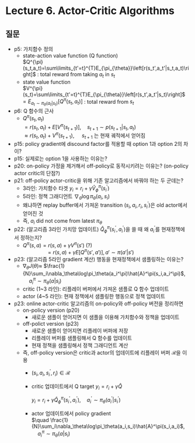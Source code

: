 # Lecture 6. Actor-Critic Algorithms

## 질문
- p5: 가치함수 정의
  - state-action value function (Q function)    
    $Q^{\pi}(s_t,a_t)=\sum\limits_{t'=t}^{T}E_{\pi_{\theta}}\left[r(s_t',a_t'|s_t,a_t)\right]$ : total reward from taking $a_t$ in $s_t$      
  - state value function   
    $V^{\pi}(s_t)=\sum\limits_{t'=t}^{T}E_{\pi_{\theta}}\left[r(s_t',a_t'|s_t)\right]$ 
    $=E_{a_t\sim\pi_{\theta}(a_t|s_t)}\left[Q^{\pi}(s_t,a_t)\right]$ : total reward from  $s_t$   
- p6: Q 함수의 근사
  - $Q^{\pi}(s_t,a_t)$  
    $= r(s_t,a_t)+E\left[V^{\pi}(s_{t+1})\right], \quad s_{t+1}\sim p(s_{t+1}|s_t,a_t)$    
    $\approx r(s_t,a_t) + V^{\pi}(s_{t+1})$, $\quad s_{t+1}$ 는 현재 궤적에서 얻어짐
- p15: policy gradient에 discound factor를 적용할 때 option 1과 option 2의 차이?
- p15: 실제로는 option 1을 사용하는 이유는?
- p20: on-policy 가정을 제거해서 off-policy로 동작시키려는 이유는? (on-policy actor critic의 단점?)
- p21: off-policy actor-critic을 위해 기존 알고리즘에서 바꿔야 하는 두 군데는?
  - 3라인: 가치함수 타겟 $y_i=r_i+\gamma\hat{V}_{\phi}^\pi(s_i^{'})$
  - 5라인: 정책 그래디언트 $\nabla_\theta\log\pi_\theta(a_i,s_i)$
  - 왜냐하면 replay buffer에서 가져온 transition $(s_i,a_i,r_i,s_i^{'})$은 old actor에서 얻어진 것  
  - 즉, $a_i$ did not come from latest ${\pi}_{\theta}$
- p22: (알고리즘 3라인 가치망 업데이트) $\hat{Q}_{\phi}^{\pi}(s_i^{'},a_i^{'})$을 쓸 때
  왜 $a_i^{'}$를 현재정책에서 정하는지?
  - $Q^\pi(s,a)=r(s,a)+\gamma V^\pi(s')$  (?)  
    $\qquad\qquad=r(s,a)+\gamma E\left[Q^\pi(s',a')\right], a'\sim \pi(a'|s')$
- p23: (알고리즘 5라인 gradient 계산) 행동을 현재정책에서 샘플링하는 이유는?
  - $\nabla_\theta J(\theta)\approx$
    $\frac{1}{N}\sum_i\nabla_\theta\log\pi_\theta(a_i^\pi)\hat{A}^\pi(s_i,a_i^\pi)$,
    $\quad a_i^\pi\sim \pi_\theta(a|s_i)$
  - critic (1~3 라인): 리플레이 버퍼에서 가져온 샘플로 Q 함수 업데이트      
  - actor (4~5 라인): 현재 정책에서 샘플링한 행동으로 정책 업데이트  
- p23: online actor-critic 알고리즘의 on-policy와 off-policy 버전을 정리하면
  - on-policy version (p20)
    - 새로운 샘플이 얻어지면 이 샘플을 이용해 가치함수와 정책을 업데이트
  - off-polict version (p23)
    - 새로운 샘플이 얻어지면 리플레이 버퍼에 저장
    - 리플레이 버퍼를 샘플링해서 Q 함수를 업데이트
    - 현재 정책을 샘플링해서 정책 그래디언트 계산
  - 즉, off-policy version은 critic과 actor의 업데이트에 리플레이 버퍼 $\mathcal{R}$을 이용
      - $(s_i,a_i,s_i^{'},r_i) \in \mathcal{R}$
      - critic 업데이트에서 Q target
        $y_i=r_i+\gamma\hat{Q}$
        
        $y_i=r_i+\gamma\hat{Q}_\phi^{\pi}(s_i^{'},a_i^{'}),\quad a_i^{'}\sim\pi_\theta(a_i^{'}|s_i^{'})$    
      - actor 업데이트에서 policy gradient         
        $\quad \frac{1}{N}\sum_i\nabla_\theta\log\pi_\theta(a_i,s_i)\hat{A}^\pi(s_i,a_i)$,
        $\quad a_i^\pi\sim\pi_\theta(a|s_i)$  
        

   

